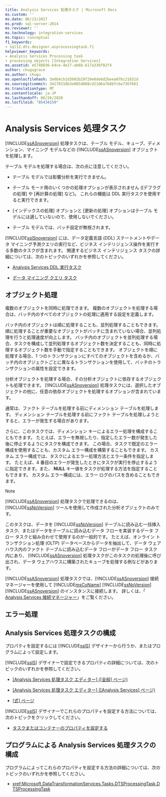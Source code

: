 ```yaml
---
title: Analysis Services 処理タスク | Microsoft Docs
ms.custom: ''
ms.date: 06/13/2017
ms.prod: sql-server-2014
ms.reviewer: ''
ms.technology: integration-services
ms.topic: conceptual
f1_keywords:
- sql12.dts.designer.asprocessingtask.f1
helpviewer_keywords:
- Analysis Services Processing task
- processing objects [Integration Services]
ms.assetid: e5748836-b4ce-4e17-ab6b-617a336f02f4
author: chugugrace
ms.author: chugu
ms.openlocfilehash: 3e0b4cb1d3602b29f29e0de6d2beea07bc21831d
ms.sourcegitcommit: 34278310b3e005d008cd2106a7b86fc6e736f661
ms.translationtype: MT
ms.contentlocale: ja-JP
ms.lasthandoff: 06/26/2020
ms.locfileid: "85434159"
---
```

# <a name="analysis-services-processing-task"></a>Analysis Services 処理タスク
  [!INCLUDE[ssASnoversion](../../includes/ssasnoversion-md.md)] 処理タスクは、テーブル モデル、キューブ、ディメンション、マイニング モデルなどの [!INCLUDE[ssASnoversion](../../includes/ssasnoversion-md.md)] オブジェクトを処理します。  
  
 テーブル モデルを処理する場合は、次の点に注意してください。  
  
-   テーブル モデルでは影響分析を実行できません。  
  
-   テーブル モード用のいくつかの処理オプションが表示されません ([デフラグの処理] や [再計算の処理] など)。 これらの機能は DDL 実行タスクを使用すると実行できます。  
  
-   [インデックスの処理] オプションと [更新の処理] オプションはテーブル モデルには適していないので、使用しないでください。  
  
-   テーブル モデルでは、バッチ設定が無視されます。  
  
 [!INCLUDE[ssISnoversion](../../includes/ssisnoversion-md.md)] には、データ定義言語 (DDL) ステートメントやデータ マイニング予測クエリの実行など、ビジネス インテリジェンス操作を実行する多数のタスクが含まれます。 関連するビジネス インテリジェンス タスクの詳細については、次のトピックのいずれかを参照してください。  
  
-   [Analysis Services DDL 実行タスク](analysis-services-execute-ddl-task.md)  
  
-   [データ マイニング クエリ タスク](data-mining-query-task.md)  
  
## <a name="object-processing"></a>オブジェクト処理  
 複数のオブジェクトを同時に処理できます。 複数のオブジェクトを処理する場合は、バッチ内のすべてのオブジェクトの処理に適用する設定を定義します。  
  
 バッチ内のオブジェクトは順に処理することも、並列処理することもできます。 順に処理することが重要なオブジェクトがバッチに含まれていない場合、並列処理を行うと処理速度が向上します。 バッチ内のオブジェクトを並列処理する場合、タスクを構成して並列処理するオブジェクト数を決定することも、同時に処理するオブジェクト数を手動で指定することもできます。 オブジェクトを順に処理する場合、1 つのトランザクションにすべてのオブジェクトを含めるか、バッチ内のオブジェクトごとに異なるトランザクションを使用して、バッチのトランザクションの属性を設定できます。  
  
 分析オブジェクトを処理する場合、その分析オブジェクトに依存するオブジェクトも処理できます。 [!INCLUDE[ssASnoversion](../../includes/ssasnoversion-md.md)] 処理タスクには、選択したオブジェクトの他に、任意の依存オブジェクトを処理するオプションが含まれています。  
  
 通常は、ファクト テーブルを処理する前にディメンション テーブルを処理します。 ディメンション テーブルを処理する前にファクト テーブルを処理しようとすると、エラーが発生する場合があります。  
  
 さらに、このタスクでは、ディメンション キーによるエラー処理を構成することもできます。 たとえば、エラーを無視したり、指定したエラー数が発生した後に停止するようにタスクを構成できます。 この場合、タスクで既定のエラー構成を使用することも、カスタム エラー構成を構築することもできます。 カスタム エラー構成では、タスクによるエラー処理方法とエラー条件を指定します。 たとえば、4 番目のエラーが発生したときにタスクが実行を停止するように指定できます。また、 **NULL** キー値をタスクが処理する方法を指定することもできます。 カスタム エラー構成には、エラー ログのパスを含めることもできます。  
  
> [!NOTE]  
>  [!INCLUDE[ssASnoversion](../../includes/ssasnoversion-md.md)] 処理タスクで処理できるのは、 [!INCLUDE[ssNoVersion](../../includes/ssnoversion-md.md)] ツールを使用して作成された分析オブジェクトのみです。  
  
 このタスクは、データを [!INCLUDE[ssNoVersion](../../includes/ssnoversion-md.md)] テーブルに読み込む一括挿入タスク、またはデータをテーブルに読み込むデータ フローを実装するデータ フロー タスクと組み合わせて使用するのが一般的です。 たとえば、オンライン トランザクション処理 (OLTP) データベースからデータを抽出して、データ ウェアハウス内のファクト テーブルに読み込むデータ フローがデータ フロー タスク内にあり、 [!INCLUDE[ssASnoversion](../../includes/ssasnoversion-md.md)] 処理タスクがこのタスクの処理後に呼び出され、データ ウェアハウスに構築されたキューブを処理する例などがあります。  
  
 [!INCLUDE[ssASnoversion](../../includes/ssasnoversion-md.md)] 処理タスクでは、[!INCLUDE[ssASnoversion](../../includes/ssasnoversion-md.md)] 接続マネージャーを使用して [!INCLUDE[msCoName](../../includes/msconame-md.md)] [!INCLUDE[ssNoVersion](../../includes/ssnoversion-md.md)] [!INCLUDE[ssASnoversion](../../includes/ssasnoversion-md.md)] のインスタンスに接続します。 詳しくは、「 [Analysis Services 接続マネージャー](../connection-manager/analysis-services-connection-manager.md)」をご覧ください。  
  
## <a name="error-handling"></a>エラー処理  
  
## <a name="configuration-of-the-analysis-services-processing-task"></a>Analysis Services 処理タスクの構成  
 プロパティを設定するには [!INCLUDE[ssIS](../../includes/ssis-md.md)] デザイナーから行うか、またはプログラムによって設定します。  
  
 [!INCLUDE[ssIS](../../includes/ssis-md.md)] デザイナーで設定できるプロパティの詳細については、次のトピックのいずれかを参照してください。  
  
-   [[Analysis Services 処理タスク エディター] &#40;[全般] ページ&#41;](../general-page-of-integration-services-designers-options.md)  
  
-   [[Analysis Services 処理タスク エディター] &#40;[Analysis Services] ページ&#41;](../analysis-services-processing-task-editor-analysis-services-page.md)  
  
-   [[式] ページ](../expressions/expressions-page.md)  
  
 [!INCLUDE[ssIS](../../includes/ssis-md.md)] デザイナーでこれらのプロパティを設定する方法については、次のトピックをクリックしてください。  
  
-   [タスクまたはコンテナーのプロパティを設定する](../set-the-properties-of-a-task-or-container.md)  
  
## <a name="programmatic-configuration-of-the-analysis-services-processing-task"></a>プログラムによる Analysis Services 処理タスクの構成  
 プログラムによってこれらのプロパティを設定する方法の詳細については、次のトピックのいずれかを参照してください。  
  
-   <xref:Microsoft.DataTransformationServices.Tasks.DTSProcessingTask.DTSProcessingTask>  
  
  
